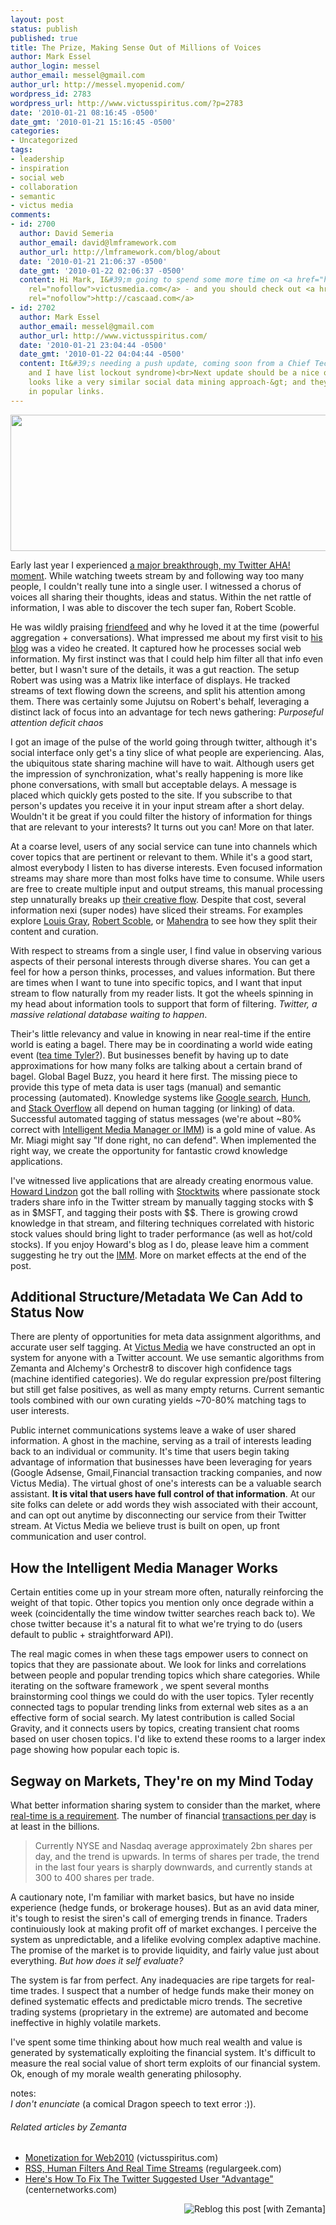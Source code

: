```yaml
---
layout: post
status: publish
published: true
title: The Prize, Making Sense Out of Millions of Voices
author: Mark Essel
author_login: messel
author_email: messel@gmail.com
author_url: http://messel.myopenid.com/
wordpress_id: 2783
wordpress_url: http://www.victusspiritus.com/?p=2783
date: '2010-01-21 08:16:45 -0500'
date_gmt: '2010-01-21 15:16:45 -0500'
categories:
- Uncategorized
tags:
- leadership
- inspiration
- social web
- collaboration
- semantic
- victus media
comments:
- id: 2700
  author: David Semeria
  author_email: david@lmframework.com
  author_url: http://lmframework.com/blog/about
  date: '2010-01-21 21:06:37 -0500'
  date_gmt: '2010-01-22 02:06:37 -0500'
  content: Hi Mark, I&#39;m going to spend some more time on <a href="http://victusmedia.com"
    rel="nofollow">victusmedia.com</a> - and you should check out <a href="http://cascaad.com"
    rel="nofollow">http://cascaad.com</a>
- id: 2702
  author: Mark Essel
  author_email: messel@gmail.com
  author_url: http://www.victusspiritus.com/
  date: '2010-01-21 23:04:44 -0500'
  date_gmt: '2010-01-22 04:04:44 -0500'
  content: It&#39;s needing a push update, coming soon from a Chief Tech to you.  (Tyler
    and I have list lockout syndrome)<br>Next update should be a nice one.<br><br>Thanks,
    looks like a very similar social data mining approach-&gt; and they even pull
    in popular links.
---
```

<p><a href="http://www.voicesofcivilrights.org/"><img class="aligncenter size-full wp-image-2793" title="lv_photo_project" src="http://www.victusspiritus.com/wp-content/uploads/2010/01/lv_photo_project.jpg" alt="" width="690" height="218" /></a></p>
<p>Early last year I experienced <a href="http://www.victusspiritus.com/2009/03/24/infosaurus-robert-scoble-the-scobleizer-redefines-internet-information-flow/">a major breakthrough, my Twitter AHA! moment</a>. While watching tweets stream by and following way too many people, I couldn't really tune into a single user. I witnessed a chorus of voices all sharing their thoughts, ideas and status. Within the net rattle of information, I was able to discover the tech super fan, Robert Scoble.</p>
<p>He was wildly praising <a class="zem_slink" title="Robert Scoble" rel="homepage" href="http://www.friendfeed.com/scobleizer">friendfeed</a> and why he loved it at the time (powerful aggregation + conversations). What impressed me about my first visit to <a href="http://scobleizer.com">his blog</a> was a video he created. It captured how he processes social web information. My first instinct was that I could help him filter all that info even better, but I wasn't sure of the details, it was a gut reaction. The setup Robert was using was a Matrix like interface of displays. He tracked streams of text flowing down the screens, and split his attention among them. There was certainly some Jujutsu on Robert's behalf, leveraging a distinct lack of focus into an advantage for tech news gathering: <em>Purposeful attention deficit chaos</em></p>
<p>I got an image of the pulse of the world going through twitter, although it's social interface only get's a tiny slice of what people are experiencing. Alas, the ubiquitous state sharing machine will have to wait. Although users get the impression of synchronization, what's really happening is more like phone conversations, with small but acceptable delays. A message is placed which quickly gets posted to the site. If you subscribe to that person's updates you receive it in your input stream after a short delay. Wouldn't it be great if you could filter the history of information for things that are relevant to your interests? It turns out you can! More on that later.</p>
<p>At a coarse level, users of any social service can tune into channels which cover topics that are pertinent or relevant to them. While it's a good start, almost everybody I listen to has diverse interests. Even focused information streams may share more than most folks have time to consume. While users are free to create multiple input and output streams, this manual processing step unnaturally breaks up <a href="http://www.victusspiritus.com/2009/07/12/super-human-filters/">their creative flow</a>. Despite that cost, several information nexi (super nodes) have sliced their streams. For examples explore <a href="http://blog.louisgray.com/">Louis Gray</a>,  <a href="http://scobleizer.com">Robert Scoble</a>, or <a href="http://www.skepticgeek.com/">Mahendra</a> to see how they split their content and curation.</p>
<p>With respect to streams from a single user, I find value in observing various aspects of their personal interests through diverse shares. You can get a feel for how a person thinks, processes, and values information. But there are times when I want to tune into specific topics, and I want that input stream to flow naturally from my reader lists. It got the wheels spinning in my head about information tools to support that form of filtering. <em>Twitter, a massive relational database waiting to happen</em>.</p>
<p>Their's little relevancy and value in knowing in near real-time if the entire world is eating a bagel. There may be in coordinating a world wide eating event (<a href="http://www.everyonelovestea.com/">tea time Tyler?</a>). But businesses benefit by having up to date approximations for how many folks are talking about a certain brand of bagel. Global Bagel Buzz, you heard it here first. The missing piece to provide this type of meta data is user tags (manual) and semantic processing (automated). Knowledge systems like <a href="http://google.com">Google search</a>, <a href="http://hunch.com/">Hunch</a>, and <a href="http://stackoverflow.com/">Stack Overflow</a> all depend on human tagging (or linking) of data. Successful automated tagging of status messages (we're about ~80% correct with <a href="http://imm.victusmedia.com">Intelligent Media Manager or IMM</a>) is a gold mine of value. As Mr. Miagi might say "If done right, no can defend". When implemented the right way, we create the opportunity for fantastic crowd knowledge applications.</p>
<p>I've witnessed live applications that are already creating enormous value. <a href="http://howardlindzon.com/">Howard Lindzon</a> got the ball rolling with <a href="http://stocktwits.com/">Stocktwits</a> where passionate stock traders share info in the Twitter stream by manually tagging stocks with $ as in $MSFT, and tagging their posts with $$. There is growing crowd knowledge in that stream, and filtering techniques correlated with historic stock values should bring light to trader performance (as well as hot/cold stocks). If you enjoy Howard's blog as I do, please leave him a comment suggesting he try out the <a href="http://imm.victusmedia.com">IMM</a>. More on market effects at the end of the post.</p>
<h2>Additional Structure/Metadata We Can Add to Status Now</h2>
<p>There are plenty of opportunities for meta data assignment algorithms, and accurate user self tagging.  At <a href="http://victusmedia.com">Victus Media</a> we have constructed an opt in system for anyone with a Twitter account. We use semantic algorithms from Zemanta and Alchemy's Orchestr8 to discover high confidence tags (machine identified categories). We do regular expression pre/post filtering but still get false positives, as well as many empty returns. Current semantic tools combined with our own curating yields ~70-80% matching tags to user interests.</p>
<p>Public internet communications systems leave a wake of user shared information. A ghost in the machine, serving as a trail of interests leading back to an individual or community. It's time that users begin taking advantage of information that businesses have been leveraging for years (Google Adsense, Gmail,Financial transaction tracking companies, and now Victus Media). The virtual ghost of one's interests can be a valuable search assistant. <strong>It is vital that users have full control of that information</strong>.  At our site folks can delete or add words they wish associated with their account, and can opt out anytime by disconnecting our service from their Twitter stream. At Victus Media we believe trust is built on open, up front communication and user control.</p>
<h2>How the Intelligent Media Manager Works</h2>
<p>Certain entities come up in your stream more often, naturally reinforcing the weight of that topic. Other topics you mention only once degrade within a week (coincidentally the time window twitter searches reach back to). We chose twitter because it's a natural fit to what we're trying to do (users default to public + straightforward API).</p>
<p>The real magic comes in when these tags empower users to connect on topics that they are passionate about. We look for links and correlations between people and popular trending topics which share categories. While iterating on the software framework , we spent several months brainstorming cool things we could do with the user topics. Tyler recently connected tags to popular trending links from external web sites as a an effective form of social search. My latest contribution is called Social Gravity, and it connects users by topics, creating transient chat rooms based on user chosen topics. I'd like to extend these rooms to a larger index page showing how popular each topic is.</p>
<h2>Segway on Markets, They're on my Mind Today</h2>
<p>What better information sharing system to consider than the market, where <a href="http://findarticles.com/p/articles/mi_m0BPW/is_8_13/ai_n27577326/">real-time is a requirement</a>. The number of financial <a href="http://mondovisione.com/index.cfm?section=articles&amp;action=detail&amp;id=60610">transactions per day</a> is at least in the billions.</p>
<blockquote><p>Currently NYSE and Nasdaq average approximately 2bn shares per day, and the trend is upwards. In terms of shares per trade, the trend in the last four years is sharply downwards, and currently stands at 300 to 400 shares per trade.</p></blockquote>
<p>A cautionary note, I'm familiar with market basics, but have no inside experience (hedge funds, or brokerage houses). But as an avid data miner, it's tough to resist the siren's call of emerging trends in finance. Traders continuiously look at making profit off of market exchanges. I perceive the system as unpredictable, and a lifelike evolving complex adaptive machine. The promise of the market is to provide liquidity, and fairly value just about everything. <em>But how does it self evaluate?</em></p>
<p>The system is far from perfect. Any inadequacies are ripe targets for real-time trades. I suspect that a number of hedge funds make their money on defined systematic effects and predictable micro trends. The secretive trading systems (proprietary in the extreme) are automated and become ineffective in highly volatile markets.</p>
<p>I've spent some time thinking about how much real wealth and value is generated by systematically exploiting the financial system. It's difficult to measure the real social value of short term exploits of our financial system. Ok, enough of my morale wealth generating philosophy.</p>
<p>notes:<br />
<em>I don't enunciate</em> (a comical Dragon speech to text error :)).</p>
<h6 class="zemanta-related-title" style="font-size: 1em;">Related articles by Zemanta</h6>
<ul class="zemanta-article-ul">
<li class="zemanta-article-ul-li"><a href="http://www.victusspiritus.com/2009/06/21/monetization-for-web2010/">Monetization for Web2010</a> (victusspiritus.com)</li>
<li class="zemanta-article-ul-li"><a href="http://regulargeek.com/2009/08/26/rss-human-filters-and-real-time-streams/">RSS, Human Filters And Real Time Streams</a> (regulargeek.com)</li>
<li class="zemanta-article-ul-li"><a href="http://www.centernetworks.com/heres-how-to-fix-the-twitter-suggested-user-advantage">Here's How To Fix The Twitter Suggested User "Advantage"</a> (centernetworks.com)</li>
</ul>
<div class="zemanta-pixie" style="margin-top: 10px; height: 15px;"><a class="zemanta-pixie-a" title="Reblog this post [with Zemanta]" href="http://reblog.zemanta.com/zemified/36c21881-b1ae-4b7c-942c-5f655db4aecc/"><img class="zemanta-pixie-img" style="border: none; float: right;" src="http://img.zemanta.com/reblog_e.png?x-id=36c21881-b1ae-4b7c-942c-5f655db4aecc" alt="Reblog this post [with Zemanta]" /></a><span class="zem-script more-related pretty-attribution"><script src="http://static.zemanta.com/readside/loader.js" type="text/javascript"></script></span></div>
